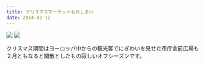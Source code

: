 ```yaml
---
title: クリスマスマーケットもおしまい
date: 2014-02-12
---
```


![](https://farm6.staticflickr.com/5786/20897942968_41c1786b74_b.jpg)
![](https://farm6.staticflickr.com/5691/21085840565_ae566f6a34_b.jpg)

クリスマス期間はヨーロッパ中からの観光客でにぎわいを見せた市庁舎前広場も２月ともなると閑散としたもの寂しいオフシーズンです。
